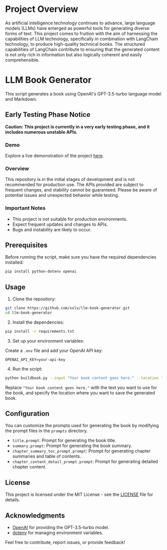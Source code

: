 
# Project Overview
As artificial intelligence technology continues to advance, large language models (LLMs) have emerged as powerful tools for generating diverse forms of text. This project comes to fruition with the aim of harnessing the capabilities of LLM technology, specifically in combination with LangChain technology, to produce high-quality technical books. The structured capabilities of LangChain contribute to ensuring that the generated content is not only rich in information but also logically coherent and easily comprehensible.

# LLM Book Generator

This script generates a book using OpenAI's GPT-3.5-turbo language model and Markdown.

## Early Testing Phase Notice

**Caution: This project is currently in a very early testing phase, and it includes numerous unstable APIs.**


### Demo

Explore a live demonstration of the project [here](https://llmbooks.ailove.fun/).

### Overview

This repository is in the initial stages of development and is not recommended for production use. The APIs provided are subject to frequent changes, and stability cannot be guaranteed. Please be aware of potential issues and unexpected behavior while testing.

### Important Notes

- This project is not suitable for production environments.
- Expect frequent updates and changes to APIs.
- Bugs and instability are likely to occur.


## Prerequisites

Before running the script, make sure you have the required dependencies installed:

```bash
pip install python-dotenv openai
```

## Usage

1. Clone the repository:

```bash
git clone https://github.com/xxlv/llm-book-generator.git
cd llm-book-generator
```

2. Install the dependencies:

```bash
pip install -r requirements.txt
```

3. Set up your environment variables:

Create a `.env` file and add your OpenAI API key:

`OPENAI_API_KEY=your-api-key`

4. Run the script:

```bash
python buildbook.py --input "Your book content goes here." --location "/path/to/save/generated/book"
```

Replace `"Your book content goes here."` with the text you want to use for the book, and specify the location where you want to save the generated book.

## Configuration

You can customize the prompts used for generating the book by modifying the prompt files in the `prompts` directory.

- `title.prompt`: Prompt for generating the book title.
- `summary.prompt`: Prompt for generating the book summary.
- `chapter_summary_toc_prompt.prompt`: Prompt for generating chapter summaries and table of contents.
- `chapter_content_detail_prompt.prompt`: Prompt for generating detailed chapter content.

## License

This project is licensed under the MIT License - see the [LICENSE](LICENSE) file for details.

## Acknowledgments

- [OpenAI](https://openai.com) for providing the GPT-3.5-turbo model.
- [dotenv](https://pypi.org/project/python-dotenv/) for managing environment variables.

Feel free to contribute, report issues, or provide feedback!

